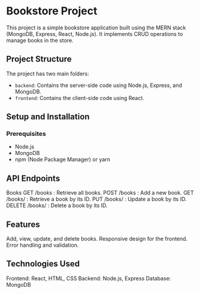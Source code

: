 # Bookstore Project

This project is a simple bookstore application built using the MERN stack (MongoDB, Express, React, Node.js). It implements CRUD operations to manage books in the store.

## Project Structure

The project has two main folders:
- `backend`: Contains the server-side code using Node.js, Express, and MongoDB.
- `frontend`: Contains the client-side code using React.

## Setup and Installation

### Prerequisites
- Node.js
- MongoDB
- npm (Node Package Manager) or yarn

## API Endpoints

Books
GET /books
  : Retrieve all books.
POST /books
  : Add a new book.
GET /books/
  : Retrieve a book by its ID.
PUT /books/
  : Update a book by its ID.
DELETE /books/
  : Delete a book by its ID.

## Features

  Add, view, update, and delete books.
  Responsive design for the frontend.
  Error handling and validation.
  
## Technologies Used

  Frontend: React, HTML, CSS
  Backend: Node.js, Express
  Database: MongoDB
